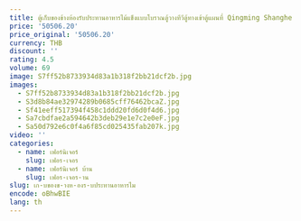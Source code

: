 ```yaml
---
title: ตู้เก็บของข้างห้องรับประทานอาหารไม้แข็งแบบโบราณตู้วางทีวีตู้ทางเข้าตู้แผนที่ Qingming Shanghe แบบโบราณ
price: '50506.20'
price_original: '50506.20'
currency: THB
discount: ''
rating: 4.5
volume: 69
image: S7ff52b8733934d83a1b318f2bb21dcf2b.jpg
images:
  - S7ff52b8733934d83a1b318f2bb21dcf2b.jpg
  - S3d8b84ae32974289b0685cff76462bcaZ.jpg
  - Sf41eeff517394f458c1ddd20fd6d0f4d6.jpg
  - Sa7cbdfae2a594642b3deb29e1e7c2e0eF.jpg
  - Sa50d792e6c0f4a6f85cd025435fab207k.jpg
video: ''
categories:
  - name: เฟอร์นิเจอร์
    slug: เฟอร-เจอร
  - name: เฟอร์นิเจอร์ บ้าน
    slug: เฟอร-เจอร-าน
slug: เก-บของข-างห-องร-บประทานอาหารไม
encode: oBhwBIE
lang: th
---
```

  
